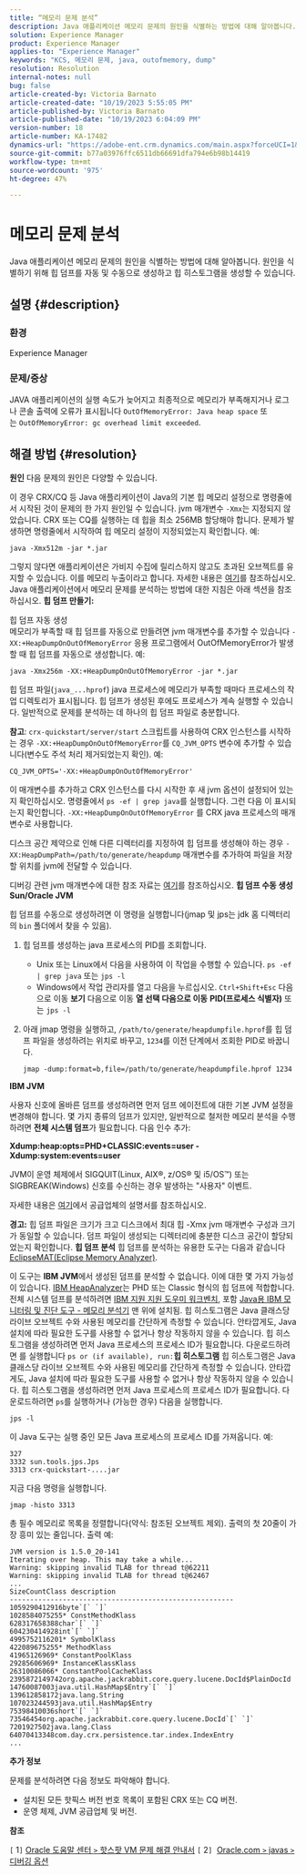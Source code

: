 ```yaml
---
title: “메모리 문제 분석”
description: Java 애플리케이션 메모리 문제의 원인을 식별하는 방법에 대해 알아봅니다.
solution: Experience Manager
product: Experience Manager
applies-to: "Experience Manager"
keywords: "KCS, 메모리 문제, java, outofmemory, dump"
resolution: Resolution
internal-notes: null
bug: false
article-created-by: Victoria Barnato
article-created-date: "10/19/2023 5:55:05 PM"
article-published-by: Victoria Barnato
article-published-date: "10/19/2023 6:04:09 PM"
version-number: 18
article-number: KA-17482
dynamics-url: "https://adobe-ent.crm.dynamics.com/main.aspx?forceUCI=1&pagetype=entityrecord&etn=knowledgearticle&id=9b3b26a0-a86e-ee11-8df0-6045bd006793"
source-git-commit: b77a03976ffc6511db66691dfa794e6b98b14419
workflow-type: tm+mt
source-wordcount: '975'
ht-degree: 47%

---
```


# 메모리 문제 분석


Java 애플리케이션 메모리 문제의 원인을 식별하는 방법에 대해 알아봅니다. 원인을 식별하기 위해 힙 덤프를 자동 및 수동으로 생성하고 힙 히스토그램을 생성할 수 있습니다.

## 설명 {#description}


### <b>환경</b>

Experience Manager



### <b>문제/증상</b>

JAVA 애플리케이션의 실행 속도가 늦어지고 최종적으로 메모리가 부족해지거나 로그나 콘솔 출력에 오류가 표시됩니다 `OutOfMemoryError: Java heap space` 또는 `OutOfMemoryError: gc overhead limit exceeded`.


## 해결 방법 {#resolution}

<b>원인</b>
다음 문제의 원인은 다양할 수 있습니다.

이 경우 CRX/CQ 등 Java 애플리케이션이 Java의 기본 힙 메모리 설정으로 명령줄에서 시작된 것이 문제의 한 가지 원인일 수 있습니다. jvm 매개변수 `-Xmx`는 지정되지 않았습니다. CRX 또는 CQ를 실행하는 데 힙을 최소 256MB 할당해야 합니다. 문제가 발생하면 명령줄에서 시작하여 힙 메모리 설정이 지정되었는지 확인합니다. 예:


```
java -Xmx512m -jar *.jar
```


그렇지 않다면 애플리케이션은 가비지 수집에 릴리스하지 않고도 초과된 오브젝트를 유지할 수 있습니다. 이를 메모리 누출이라고 합니다. 자세한 내용은 [여기](https://docs.oracle.com/javase/7/docs/webnotes/tsg/TSG-VM/html/memleaks.html)를 참조하십시오. Java 애플리케이션에서 메모리 문제를 분석하는 방법에 대한 지침은 아래 섹션을 참조하십시오.
<b>힙 덤프 만들기:</b>

힙 덤프 자동 생성<br>
메모리가 부족할 때 힙 덤프를 자동으로 만들려면 jvm 매개변수를 추가할 수 있습니다 `-XX:+HeapDumpOnOutOfMemoryError` 응용 프로그램에서 OutOfMemoryError가 발생할 때 힙 덤프를 자동으로 생성합니다. 예:


```
java -Xmx256m -XX:+HeapDumpOnOutOfMemoryError -jar *.jar
```


힙 덤프 파일(`java_...hprof`) java 프로세스에 메모리가 부족할 때마다 프로세스의 작업 디렉토리가 표시됩니다. 힙 덤프가 생성된 후에도 프로세스가 계속 실행할 수 있습니다. 일반적으로 문제를 분석하는 데 하나의 힙 덤프 파일로 충분합니다.

<b>참고</b>: `crx-quickstart/server/start` 스크립트를 사용하여 CRX 인스턴스를 시작하는 경우 `-XX:+HeapDumpOnOutOfMemoryError`를 `CQ_JVM_OPTS` 변수에 추가할 수 있습니다(변수도 주석 처리 제거되었는지 확인). 예:


```
CQ_JVM_OPTS='-XX:+HeapDumpOnOutOfMemoryError'
```


이 매개변수를 추가하고 CRX 인스턴스를 다시 시작한 후 새 jvm 옵션이 설정되어 있는지 확인하십시오. 명령줄에서 `ps -ef | grep java`를 실행합니다. 그런 다음 이 표시되는지 확인합니다. `-XX:+HeapDumpOnOutOfMemoryError` 를 CRX java 프로세스의 매개변수로 사용합니다.

디스크 공간 제약으로 인해 다른 디렉터리를 지정하여 힙 덤프를 생성해야 하는 경우 `-XX:HeapDumpPath=/path/to/generate/heapdump` 매개변수를 추가하여 파일을 저장할 위치를 jvm에 전달할 수 있습니다.

디버깅 관련 jvm 매개변수에 대한 참조 자료는 [여기](https://www.oracle.com/java/technologies/javase/vmoptions-jsp.html#DebuggingOptions)를 참조하십시오.
<b>힙 덤프 수동 생성</b>
<b>Sun/Oracle JVM</b>

힙 덤프를 수동으로 생성하려면 이 명령을 실행합니다(jmap 및 jps는 jdk 홈 디렉터리의 `bin` 폴더에서 찾을 수 있음).

1. 힙 덤프를 생성하는 java 프로세스의 PID를 조회합니다.
   - Unix 또는 Linux에서 다음을 사용하여 이 작업을 수행할 수 있습니다. `ps -ef | grep java` 또는 `jps -l`
   - Windows에서 작업 관리자를 열고 다음을 누르십시오. `Ctrl+Shift+Esc` 다음으로 이동 <b>보기</b> 다음으로 이동 <b>열 선택 </b><b>다음으로 이동</b> <b>PID(프로세스 식별자)</b> 또는 `jps -l`
2. 아래 jmap 명령을 실행하고, `/path/to/generate/heapdumpfile.hprof`를 힙 덤프 파일을 생성하려는 위치로 바꾸고, `1234`를 이전 단계에서 조회한 PID로 바꿉니다.

   ```
   jmap -dump:format=b,file=/path/to/generate/heapdumpfile.hprof 1234
   ```


<b>IBM JVM</b>

사용자 신호에 올바른 덤프를 생성하려면 먼저 덤프 에이전트에 대한 기본 JVM 설정을 변경해야 합니다. 몇 가지 종류의 덤프가 있지만, 일반적으로 철저한 메모리 분석을 수행하려면 <b>전체 시스템 덤프</b>가 필요합니다. 다음 인수 추가:

<b>Xdump:heap:opts=PHD+CLASSIC:events=user -Xdump:system:events=user</b>

JVM이 운영 체제에서 SIGQUIT(Linux, AIX®, z/OS® 및 i5/OS™) 또는 SIGBREAK(Windows) 신호를 수신하는 경우 발생하는 &quot;사용자&quot; 이벤트.

자세한 내용은 [여기](https://www.ibm.com/docs/en/sdk-java-technology?topic=SSYKE2/earlier_releases/earlier_releases.html)에서 공급업체의 설명서를 참조하십시오.

<b>경고:</b> 힙 덤프 파일은 크기가 크고 디스크에서 최대 힙 -Xmx jvm 매개변수 구성과 크기가 동일할 수 있습니다. 덤프 파일이 생성되는 디렉터리에 충분한 디스크 공간이 할당되었는지 확인합니다.
<b>힙 덤프 분석</b>
힙 덤프를 분석하는 유용한 도구는 다음과 같습니다 [EclipseMAT(Eclipse Memory Analyzer)](https://www.eclipse.org/mat/).

이 도구는 <b>IBM JVM</b>에서 생성된 덤프를 분석할 수 없습니다. 이에 대한 몇 가지 가능성이 있습니다. [IBM HeapAnalyzer](https://www.ibm.com/support/pages/ibm-heapanalyzer)는 PHD 또는 Classic 형식의 힙 덤프에 적합합니다.
<br>전체 시스템 덤프를 분석하려면 [IBM 지원 지원 도우미 워크벤치](https://www.ibm.com/support/pages/node/718131), 포함 [Java용 IBM 모니터링 및 진단 도구 - 메모리 분석기](https://www.ibm.com/docs/en/ztpf/2019?topic=tools-memory-analyzer) 맨 위에 설치됨. 힙 히스토그램은 Java 클래스당 라이브 오브젝트 수와 사용된 메모리를 간단하게 측정할 수 있습니다. 안타깝게도, Java 설치에 따라 필요한 도구를 사용할 수 없거나 항상 작동하지 않을 수 있습니다. 힙 히스토그램을 생성하려면 먼저 Java 프로세스의 프로세스 ID가 필요합니다. 다운로드하려면 를 실행합니다 `ps or (if available), run:`<b>힙 히스토그램</b>
힙 히스토그램은 Java 클래스당 라이브 오브젝트 수와 사용된 메모리를 간단하게 측정할 수 있습니다. 안타깝게도, Java 설치에 따라 필요한 도구를 사용할 수 없거나 항상 작동하지 않을 수 있습니다. 힙 히스토그램을 생성하려면 먼저 Java 프로세스의 프로세스 ID가 필요합니다. 다운로드하려면 `ps`를 실행하거나 (가능한 경우) 다음을 실행합니다.


```
jps -l
```


이 Java 도구는 실행 중인 모든 Java 프로세스의 프로세스 ID를 가져옵니다. 예:


```
327 
3332 sun.tools.jps.Jps
3313 crx-quickstart-....jar
```


지금 다음 명령을 실행합니다.


```
jmap -histo 3313
```


총 필수 메모리로 목록을 정렬합니다(약식: 참조된 오브젝트 제외). 출력의 첫 20줄이 가장 흥미 있는 줄입니다. 출력 예:


```
JVM version is 1.5.0_20-141
Iterating over heap. This may take a while...
Warning: skipping invalid TLAB for thread t@62211
Warning: skipping invalid TLAB for thread t@62467
...
SizeCountClass description
-------------------------------------------------------
1059290412916byte`[` `]` 
1028584075255* ConstMethodKlass
628317658388char`[` `]` 
604230414928int`[` `]` 
4995752116201* SymbolKlass
422089675255* MethodKlass
41965126969* ConstantPoolKlass
29285606969* InstanceKlassKlass
26310086066* ConstantPoolCacheKlass
2395872149742org.apache.jackrabbit.core.query.lucene.DocId$PlainDocId
14760087003java.util.HashMap$Entry`[` `]` 
139612858172java.lang.String
107023244593java.util.HashMap$Entry
75398410036short`[` `]` 
73546454org.apache.jackrabbit.core.query.lucene.DocId`[` `]` 
7201927502java.lang.Class
64070413348com.day.crx.persistence.tar.index.IndexEntry
...
```


<b>추가 정보</b>

문제를 분석하려면 다음 정보도 파악해야 합니다.

- 설치된 모든 핫픽스 버전 번호 목록이 포함된 CRX 또는 CQ 버전.
- 운영 체제, JVM 공급업체 및 버전.


<b>참조</b>

`[` 1`]`  [Oracle 도움말 센터 `>`  핫스팟 VM 문제 해결 안내서](https://docs.oracle.com/javase/7/docs/webnotes/tsg/TSG-VM/html/memleaks.html)
`[` 2`]`  [Oracle.com `>`  javas `>`  디버깅 옵션](https://www.oracle.com/java/technologies/javase/vmoptions-jsp.html#DebuggingOptions)
